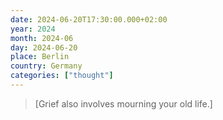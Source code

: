 ```yaml
---
date: 2024-06-20T17:30:00.000+02:00
year: 2024
month: 2024-06
day: 2024-06-20
place: Berlin
country: Germany
categories: ["thought"]
---
```

> [Grief also involves mourning your old life.]
